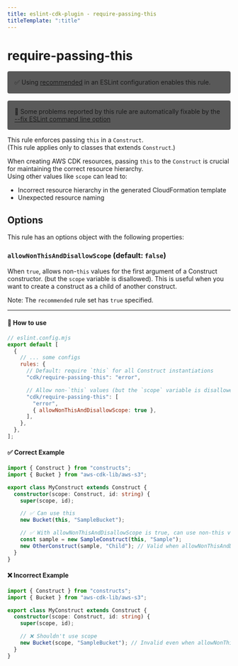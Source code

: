 ```yaml
---
title: eslint-cdk-plugin - require-passing-this
titleTemplate: ":title"
---
```


# require-passing-this

<div style="margin-top: 16px; background-color: #595959; padding: 16px; border-radius: 4px;">
  ✅ Using
  <a href="/rules/#recommended-rules">recommended</a>
  in an ESLint configuration enables this rule.
</div>
<div style="margin-top: 16px; background-color: #595959; padding: 16px; border-radius: 4px;">
  🔧 Some problems reported by this rule are automatically fixable by the
  <a href="https://eslint.org/docs/latest/use/command-line-interface#--fix">
    --fix ESLint command line option
  </a>
</div>

This rule enforces passing `this` in a `Construct`.  
(This rule applies only to classes that extends `Construct`.)

When creating AWS CDK resources, passing `this` to the `Construct` is crucial for maintaining the correct resource hierarchy.  
Using other values like `scope` can lead to:

- Incorrect resource hierarchy in the generated CloudFormation template
- Unexpected resource naming

## Options

This rule has an options object with the following properties:

### `allowNonThisAndDisallowScope` (default: `false`)

When `true`, allows non-`this` values for the first argument of a Construct constructor. (but the `scope` variable is disallowed). This is useful when you want to create a construct as a child of another construct.

Note: The `recommended` rule set has `true` specified.

---

#### 🔧 How to use

```js
// eslint.config.mjs
export default [
  {
    // ... some configs
    rules: {
      // Default: require `this` for all Construct instantiations
      "cdk/require-passing-this": "error",

      // Allow non-`this` values (but the `scope` variable is disallowed)
      "cdk/require-passing-this": [
        "error",
        { allowNonThisAndDisallowScope: true },
      ],
    },
  },
];
```

#### ✅ Correct Example

```ts
import { Construct } from "constructs";
import { Bucket } from "aws-cdk-lib/aws-s3";

export class MyConstruct extends Construct {
  constructor(scope: Construct, id: string) {
    super(scope, id);

    // ✅ Can use this
    new Bucket(this, "SampleBucket");

    // ✅ With allowNonThisAndDisallowScope is true, can use non-this values (but the scope variable is disallowed)
    const sample = new SampleConstruct(this, "Sample");
    new OtherConstruct(sample, "Child"); // Valid when allowNonThisAndDisallowScope is true
  }
}
```

#### ❌ Incorrect Example

```ts
import { Construct } from "constructs";
import { Bucket } from "aws-cdk-lib/aws-s3";

export class MyConstruct extends Construct {
  constructor(scope: Construct, id: string) {
    super(scope, id);

    // ❌ Shouldn't use scope
    new Bucket(scope, "SampleBucket"); // Invalid even when allowNonThisAndDisallowScope is true
  }
}
```
